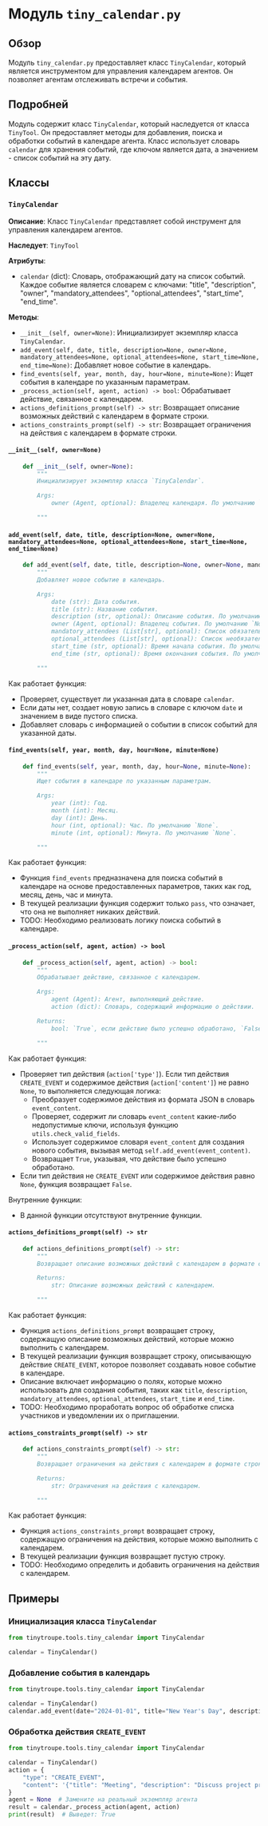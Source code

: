 # Модуль `tiny_calendar.py`

## Обзор

Модуль `tiny_calendar.py` предоставляет класс `TinyCalendar`, который является инструментом для управления календарем агентов. Он позволяет агентам отслеживать встречи и события.

## Подробней

Модуль содержит класс `TinyCalendar`, который наследуется от класса `TinyTool`. Он предоставляет методы для добавления, поиска и обработки событий в календаре агента. Класс использует словарь `calendar` для хранения событий, где ключом является дата, а значением - список событий на эту дату.

## Классы

### `TinyCalendar`

**Описание**: Класс `TinyCalendar` представляет собой инструмент для управления календарем агентов.

**Наследует**: `TinyTool`

**Атрибуты**:
- `calendar` (dict): Словарь, отображающий дату на список событий. Каждое событие является словарем с ключами: "title", "description", "owner", "mandatory_attendees", "optional_attendees", "start_time", "end_time".

**Методы**:
- `__init__(self, owner=None)`: Инициализирует экземпляр класса `TinyCalendar`.
- `add_event(self, date, title, description=None, owner=None, mandatory_attendees=None, optional_attendees=None, start_time=None, end_time=None)`: Добавляет новое событие в календарь.
- `find_events(self, year, month, day, hour=None, minute=None)`: Ищет события в календаре по указанным параметрам.
- `_process_action(self, agent, action) -> bool`: Обрабатывает действие, связанное с календарем.
- `actions_definitions_prompt(self) -> str`: Возвращает описание возможных действий с календарем в формате строки.
- `actions_constraints_prompt(self) -> str`: Возвращает ограничения на действия с календарем в формате строки.

#### `__init__(self, owner=None)`

```python
    def __init__(self, owner=None):
        """
        Инициализирует экземпляр класса `TinyCalendar`.

        Args:
            owner (Agent, optional): Владелец календаря. По умолчанию `None`.

        """
```

#### `add_event(self, date, title, description=None, owner=None, mandatory_attendees=None, optional_attendees=None, start_time=None, end_time=None)`

```python
    def add_event(self, date, title, description=None, owner=None, mandatory_attendees=None, optional_attendees=None, start_time=None, end_time=None):
        """
        Добавляет новое событие в календарь.

        Args:
            date (str): Дата события.
            title (str): Название события.
            description (str, optional): Описание события. По умолчанию `None`.
            owner (Agent, optional): Владелец события. По умолчанию `None`.
            mandatory_attendees (List[str], optional): Список обязательных участников. По умолчанию `None`.
            optional_attendees (List[str], optional): Список необязательных участников. По умолчанию `None`.
            start_time (str, optional): Время начала события. По умолчанию `None`.
            end_time (str, optional): Время окончания события. По умолчанию `None`.

        """
```

Как работает функция:
- Проверяет, существует ли указанная дата в словаре `calendar`.
- Если даты нет, создает новую запись в словаре с ключом `date` и значением в виде пустого списка.
- Добавляет словарь с информацией о событии в список событий для указанной даты.

#### `find_events(self, year, month, day, hour=None, minute=None)`

```python
    def find_events(self, year, month, day, hour=None, minute=None):
        """
        Ищет события в календаре по указанным параметрам.

        Args:
            year (int): Год.
            month (int): Месяц.
            day (int): День.
            hour (int, optional): Час. По умолчанию `None`.
            minute (int, optional): Минута. По умолчанию `None`.

        """
```

Как работает функция:
- Функция `find_events` предназначена для поиска событий в календаре на основе предоставленных параметров, таких как год, месяц, день, час и минута.
- В текущей реализации функция содержит только `pass`, что означает, что она не выполняет никаких действий.
- TODO: Необходимо реализовать логику поиска событий в календаре.

#### `_process_action(self, agent, action) -> bool`

```python
    def _process_action(self, agent, action) -> bool:
        """
        Обрабатывает действие, связанное с календарем.

        Args:
            agent (Agent): Агент, выполняющий действие.
            action (dict): Словарь, содержащий информацию о действии.

        Returns:
            bool: `True`, если действие было успешно обработано, `False` в противном случае.

        """
```

Как работает функция:
- Проверяет тип действия (`action['type']`). Если тип действия `CREATE_EVENT` и содержимое действия (`action['content']`) не равно `None`, то выполняется следующая логика:
    - Преобразует содержимое действия из формата JSON в словарь `event_content`.
    - Проверяет, содержит ли словарь `event_content` какие-либо недопустимые ключи, используя функцию `utils.check_valid_fields`.
    - Использует содержимое словаря `event_content` для создания нового события, вызывая метод `self.add_event(event_content)`.
    - Возвращает `True`, указывая, что действие было успешно обработано.
- Если тип действия не `CREATE_EVENT` или содержимое действия равно `None`, функция возвращает `False`.

Внутренние функции:
- В данной функции отсутствуют внутренние функции.

#### `actions_definitions_prompt(self) -> str`

```python
    def actions_definitions_prompt(self) -> str:
        """
        Возвращает описание возможных действий с календарем в формате строки.

        Returns:
            str: Описание возможных действий с календарем.

        """
```

Как работает функция:
- Функция `actions_definitions_prompt` возвращает строку, содержащую описание возможных действий, которые можно выполнить с календарем.
- В текущей реализации функция возвращает строку, описывающую действие `CREATE_EVENT`, которое позволяет создавать новое событие в календаре.
- Описание включает информацию о полях, которые можно использовать для создания события, таких как `title`, `description`, `mandatory_attendees`, `optional_attendees`, `start_time` и `end_time`.
- TODO: Необходимо проработать вопрос об обработке списка участников и уведомлении их о приглашении.

#### `actions_constraints_prompt(self) -> str`

```python
    def actions_constraints_prompt(self) -> str:
        """
        Возвращает ограничения на действия с календарем в формате строки.

        Returns:
            str: Ограничения на действия с календарем.

        """
```

Как работает функция:
- Функция `actions_constraints_prompt` возвращает строку, содержащую ограничения на действия, которые можно выполнить с календарем.
- В текущей реализации функция возвращает пустую строку.
- TODO: Необходимо определить и добавить ограничения на действия с календарем.

## Примеры
### Инициализация класса `TinyCalendar`

```python
from tinytroupe.tools.tiny_calendar import TinyCalendar

calendar = TinyCalendar()
```

### Добавление события в календарь

```python
from tinytroupe.tools.tiny_calendar import TinyCalendar

calendar = TinyCalendar()
calendar.add_event(date="2024-01-01", title="New Year's Day", description="First day of the year")
```

### Обработка действия `CREATE_EVENT`

```python
from tinytroupe.tools.tiny_calendar import TinyCalendar

calendar = TinyCalendar()
action = {
    "type": "CREATE_EVENT",
    "content": '{"title": "Meeting", "description": "Discuss project progress", "mandatory_attendees": ["John", "Jane"], "start_time": "10:00", "end_time": "11:00"}'
}
agent = None  # Замените на реальный экземпляр агента
result = calendar._process_action(agent, action)
print(result)  # Выведет: True
```